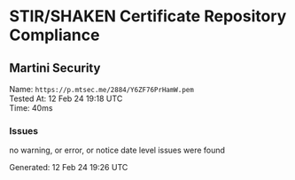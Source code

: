 # STIR/SHAKEN Certificate Repository Compliance

## Martini Security

Name: `https://p.mtsec.me/2884/Y6ZF76PrHamW.pem`\
Tested At: 12 Feb 24 19:18 UTC\
Time: 40ms

### Issues

no warning, or error, or notice date level issues were found

Generated: 12 Feb 24 19:26 UTC